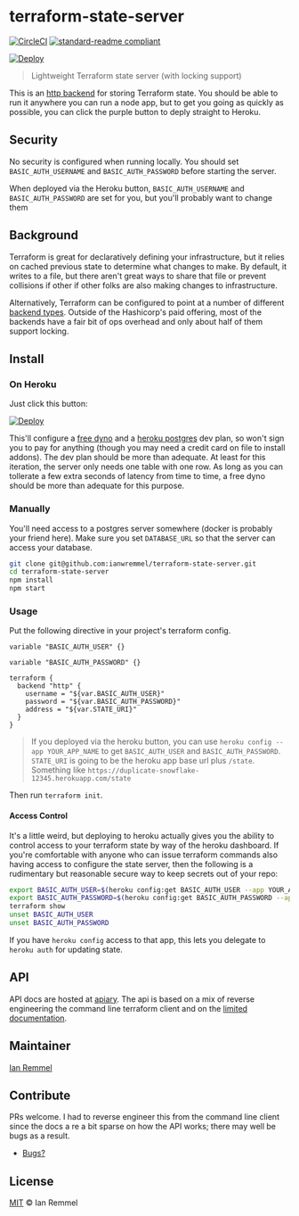 # terraform-state-server

[![CircleCI](https://circleci.com/gh/ianwremmel/terraform-state-server.svg?style=svg)](https://circleci.com/gh/ianwremmel/terraform-state-server)
[![standard-readme compliant](https://img.shields.io/badge/readme%20style-standard-brightgreen.svg?style=flat-square)](https://github.com/RichardLitt/standard-readme)

[![Deploy](https://www.herokucdn.com/deploy/button.svg)](https://heroku.com/deploy)

> Lightweight Terraform state server (with locking support)

This is an [http backend](https://www.terraform.io/docs/backends/types/http.html) for storing Terraform state. You should be able to run it anywhere you can run a node app, but to get you going as quickly as possible, you can click the purple button to deply straight to Heroku.

## Security

No security is configured when running locally. You should set `BASIC_AUTH_USERNAME` and `BASIC_AUTH_PASSWORD` before starting the server.

When deployed via the Heroku button, `BASIC_AUTH_USERNAME` and `BASIC_AUTH_PASSWORD` are set for you, but you'll probably want to change them

## Background

Terraform is great for declaratively defining your infrastructure, but it relies on cached previous state to determine what changes to make. By default, it writes to a file, but there aren't great ways to share that file or prevent collisions if other if other folks are also making changes to infrastructure.

Alternatively, Terraform can be configured to point at a number of different [backend types](https://www.terraform.io/docs/backends/types/index.html). Outside of the Hashicorp's paid offering, most of the backends have a fair bit of ops overhead and only about half of them support locking.

## Install

### On Heroku

Just click this button:

[![Deploy](https://www.herokucdn.com/deploy/button.svg)](https://heroku.com/deploy)

This'll configure a [free dyno](https://devcenter.heroku.com/articles/free-dyno-hours) and a [heroku postgres](https://www.heroku.com/postgres) dev plan, so won't sign you to pay for anything (though you may need a credit card on file to install addons). The dev plan should be more than adequate. At least for this iteration, the server only needs one table with one row. As long as you can tollerate a few extra seconds of latency from time to time, a free dyno should be more than adequate for this purpose.

### Manually

You'll need access to a postgres server somewhere (docker is probably your friend here). Make sure you set `DATABASE_URL` so that the server can access your database.

```bash
git clone git@github.com:ianwremmel/terraform-state-server.git
cd terraform-state-server
npm install
npm start
```

### Usage

Put the following directive in your project's terraform config.

```hcl
variable "BASIC_AUTH_USER" {}

variable "BASIC_AUTH_PASSWORD" {}

terraform {
  backend "http" {
    username = "${var.BASIC_AUTH_USER}"
    password = "${var.BASIC_AUTH_PASSWORD}"
    address = "${var.STATE_URI}"
  }
}
```

> If you deployed via the heroku button, you can use `heroku config --app YOUR_APP_NAME` to get `BASIC_AUTH_USER` and `BASIC_AUTH_PASSWORD`.
> `STATE_URI` is going to be the heroku app base url plus `/state`. Something like `https://duplicate-snowflake-12345.herokuapp.com/state`

Then run `terraform init`.

#### Access Control

It's a little weird, but deploying to heroku actually gives you the ability to control access to your terraform state by way of the heroku dashboard. If you're comfortable with anyone who can issue terraform commands also having access to configure the state server, then the following is a rudimentary but reasonable secure way to keep secrets out of your repo:

```bash
export BASIC_AUTH_USER=$(heroku config:get BASIC_AUTH_USER --app YOUR_APP_NAME)
export BASIC_AUTH_PASSWORD=$(heroku config:get BASIC_AUTH_PASSWORD --app YOUR_APP_NAME)
terraform show
unset BASIC_AUTH_USER
unset BASIC_AUTH_PASSWORD
```

If you have `heroku config` access to that app, this lets you delegate to `heroku auth` for updating state.

## API

API docs are hosted at [apiary](http://docs.terraformstateserver.apiary.io/#). The api is based on a mix of reverse engineering the command line terraform client and on the [limited documentation](https://www.terraform.io/docs/backends/types/http.html).

## Maintainer

[Ian Remmel](https://github.com/ianwremmel)

## Contribute

PRs welcome. I had to reverse engineer this from the command line client since the docs a re a bit sparse on how the API works; there may well be bugs as a result.

- [Bugs?](https://github.com/ianwremmel/terraform-state-server/issues)

## License

[MIT](LICENSE) &copy; Ian Remmel
